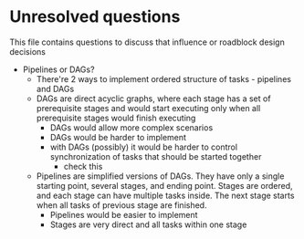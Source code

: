 # Unresolved questions
This file contains questions to discuss that influence or roadblock design decisions
- Pipelines or DAGs?
	- There're 2 ways to implement ordered structure of tasks - pipelines and DAGs
	- DAGs are direct acyclic graphs, where each stage has a set of prerequisite stages and would start executing only when all prerequisite stages would finish executing
		- DAGs would allow more complex scenarios
		- DAGs would be harder to implement
		- with DAGs (possibly) it would be harder to control synchronization of tasks that should be started together
			- check this
	- Pipelines are simplified versions of DAGs. They have only a single starting point, several stages, and ending point. Stages are ordered, and each stage can have multiple tasks inside. The next stage starts when all tasks of previous stage are finished.
		- Pipelines would be easier to implement
		- Stages are very direct and all tasks within one stage 